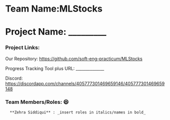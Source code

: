# Team Name:MLStocks
# Project Name: _________

### Project Links: 

Our Repository: https://github.com/soft-eng-practicum/MLStocks

Progress Tracking Tool plus URL: ______________

Discord: https://discordapp.com/channels/405777301469659146/405777301469659148


### Team Members/Roles: :smile: 
      **Zehra Siddiqui** : _insert roles in italics/names in bold_
    

